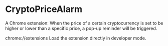 # CryptoPriceAlarm
A Chrome extension: When the price of a certain cryptocurrency is set to be higher or lower than a specific price, a pop-up reminder will be triggered.

chrome://extensions
Load the extension directly in developer mode.
